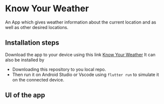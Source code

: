 # Know Your Weather

An App which gives weather information about the current location and as well as other desired locations.

## Installation steps

Download the app to your device using this link [Know Your Weather](https://weather-app-81dc6.firebaseapp.com/)
It can also be installed by
 - Downloading this repository to you local repo.
 - Then run it on Android Studio or Vscode using `flutter run` to simulate it on the connected device.

## UI of the app
